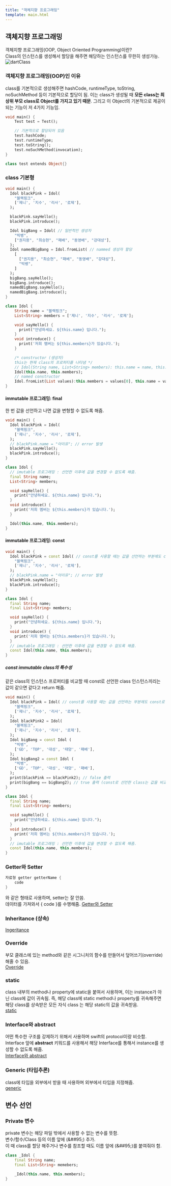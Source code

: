 ```yaml
---
title: "객체지향 프로그래밍"
template: main.html
---
```

## 객체지향 프로그래밍
객체지향 프로그래밍(OOP, Object Oriented Programming)이란? <br>
Class의 인스턴스를 생성해서 할당을 해주면 해당하는 인스턴스를 무한히 생성가능.<br>
![dartClass](/docs/assets/img/flutter/DartGrammar/dartClass.png)
### 객체지향 프로그래밍(OOP)인 이유
class를 기본적으로 생성해주면 hashCode, runtimeType, toString, noSuchMethod 등이 기본적으로 할당이 됨. 이는 class가 생성될 때 **모든 class는 최상위 부모 class로 Object를 가지고 있기 때문**. 그리고 이 Object의 기본적으로 제공이 되는 기능이 저 4가지 기능임.
```dart
void main() {
    Test test = Test();

    // 기본적으로 할당되어 있음
    test.hashCode;
    test.runtimeType;
    test.toString();
    test.noSuchMethod(invocation);
}

class test entends Object{}
``` 

### class 기본형
```dart
void main() {
  Idol blackPink = Idol(
    "블랙핑크",
    ['제니', '지수', '리사', '로제'],
  );

  blackPink.sayHello();
  blackPink.introduce();

  Idol bigBang = Idol( // 일반적인 생성자
    "빅뱅",
    ["권지용", "최승현", "패배", "동영배", "강대성"],
  );
  Idol namedBigBang = Idol.fromList( // nammed 생성자 할당
    [
      ["권지용", "최승현", "패배", "동영배", "강대성"],
      "빅뱅",
    ]
  );
  bigBang.sayHello();
  bigBang.introduce();
  namedBigBang.sayHello();
  namedBigBang.introduce();
}

class Idol {
    String name = "블랙핑크";
    List<String> members = ['제니', '지수', '리사', '로제'];

    void sayHello() {
      print("안녕하세요. ${this.name} 입니다.");
    }
    void introduce() {
      print('저희 멤버는 ${this.members}가 있습니다.');
    }

    /* constructor (생성자)
    this는 현재 class의 프로퍼티를 나타냄 */
    // Idol(String name, List<String> members): this.name = name, this.members = members;
    Idol(this.name, this.members);
    // named constructor
    Idol.fromList(List values):this.members = values[0], this.name = values[1];
}
```

#### immutable 프로그래밍: final
한 번 값을 선언하고 나면 값을 변형할 수 없도록 해줌.<br>
```dart
void main() {
  Idol blackPink = Idol(
    "블랙핑크",
    ['제니', '지수', '리사', '로제'],
  );
  // blackPink.name = "아이유"; // error 발생
  blackPink.sayHello();
  blackPink.introduce();
}

class Idol {
  // imutable 프로그래밍 : 선언한 이후에 값을 변경할 수 없도록 해줌.
  final String name;
  List<String> members;

  void sayHello() {
    print("안녕하세요. ${this.name} 입니다.");
  }
  void introduce() {
    print('저희 멤버는 ${this.members}가 있습니다.');
  }

  Idol(this.name, this.members);
}
```
#### immutable 프로그래밍: const
```dart
void main() {
  Idol blackPink = const Idol( // const를 사용할 때는 값을 선언하는 부분에도 const로 변수를 만들어줘야 함
    "블랙핑크",
    ['제니', '지수', '리사', '로제'],
  );
  // blackPink.name = "아이유"; // error 발생
  blackPink.sayHello();
  blackPink.introduce();
}

class Idol {
  final String name;
  final List<String> members;

  void sayHello() {
    print("안녕하세요. ${this.name} 입니다.");
  }
  void introduce() {
    print('저희 멤버는 ${this.members}가 있습니다.');
  }
  // imutable 프로그래밍 : 선언한 이후에 값을 변경할 수 없도록 해줌.
  const Idol(this.name, this.members);
}
```
##### const immutable class의 특수성
같은 class의 인스턴스 프로퍼티를 비교할 때 const로 선언한 class 인스턴스끼리는 값이 같으면 같다고 return 해줌.
```dart
void main() {
  Idol blackPink = Idol( // const를 사용할 때는 값을 선언하는 부분에도 const로 변수를 만들어줘야 함
    "블랙핑크",
    ['제니', '지수', '리사', '로제'],
  );
  Idol blackPink2 = Idol(
    "블랙핑크",
    ['제니', '지수', '리사', '로제'],
  );
  Idol bigBang = const Idol (
    "빅뱅",
    ['GD', 'TOP', '대성', '태양', '패배'],
  );
  Idol bigBang2 = const Idol (
    "빅뱅",
    ['GD', 'TOP', '대성', '태양', '패배'],
  );
  print(blackPink == blackPink2); // false 출력
  print(bigBang == bigBang2); // true 출력 (const로 선언한 class는 값을 비교하면 같다고 return해줌)
}

class Idol {
  final String name;
  final List<String> members;

  void sayHello() {
    print("안녕하세요. ${this.name} 입니다.");
  }
  void introduce() {
    print('저희 멤버는 ${this.members}가 있습니다.');
  }
  // imutable 프로그래밍 : 선언한 이후에 값을 변경할 수 없도록 해줌.
  const Idol(this.name, this.members);
}
```
### Getter와 Setter
```dart
자료형 getter getterName {
	code
}
```
와 같은 형태로 사용하며, setter는 잘 안씀.<br>
데이터를 가져와서 { code }를 수행해줌.
[Getter와 Setter](https://github.com/rookedsysc/Flutter-Study/commit/a5199f9ec1fe5573748401023b75d355ecffa982) 
### Inheritance (상속)
[Ingeritance](https://github.com/rookedsysc/Flutter-Study/commit/3b1f33e19fa8f891d0be56014fc590637ab2ef96)
### Override
부모 클래스에 있는 method와 같은 시그니처의 함수를 만들어서 덮어쓰기(override)해줄 수 있음.<br>
[Override](https://github.com/rookedsysc/Flutter-Study/commit/2d7f4599e00b3c21c360d170b82b6dbe3b0d13bf)
### static
class 내부의 method나 property에 static을 붙여서 사용하며, 이는 instance가 아닌 class에 값이 귀속됨. 즉, 해당 class에 static method나 property를 귀속해주면 해당 class를 상속받은 모든 자식 class 는 해당 static의 값을 귀속받음.<br>
[static](https://github.com/rookedsysc/Flutter-Study/commit/8dc1037da3d001a3c20c5d8d43c823e52aa476d8)
### Interface와 abstract
어떤 특수한 구조를 강제하기 위해서 사용하며 swift의 protocol이랑 비슷함. <br>
Interface 앞에 **abstract** 키워드를 사용해서 해당 Interface를 통해서 instance를 생성할 수 없도록 해줌.<br>
[Interface와 abstract](https://github.com/rookedsysc/Flutter-Study/commit/4c324c49d1449f66c87cab17953d9dd04a8c5a5e)
### Generic (타입추론)
class에 타입을 외부에서 받을 때 사용하며 외부에서 타입을 지정해줌.<br>
[generic](https://github.com/rookedsysc/Flutter-Study/commit/f9a665156b1537bffbbb1df0839f2adc98d3b1b1)
## 변수 선언
### Private 변수
private 변수는 해당 파일 밖에서 사용할 수 없는 변수를 뜻함.<br>
변수/함수/Class 등의 이름 앞에 (&##95;) 추가.<br>
이 때 class를 할당 해주거나 변수를 참조할 때도 이름 앞에 (&##95;)를 붙여줘야 함.
```dart
class _Idol {
	final String name;
	final List<String> memebers;

	_Idol(this.name, this.members);
}
```
